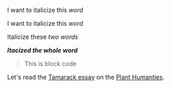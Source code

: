 I want to italicize this *word*

I want to italicize this _word_

Italicize these _two words_

***Itacized the whole word*** 

> This is block code

Let's read the [Tamarack essay](Q734085) on the [Plant Humanties](https://lab.plant-humanities.org/tamarack/).

